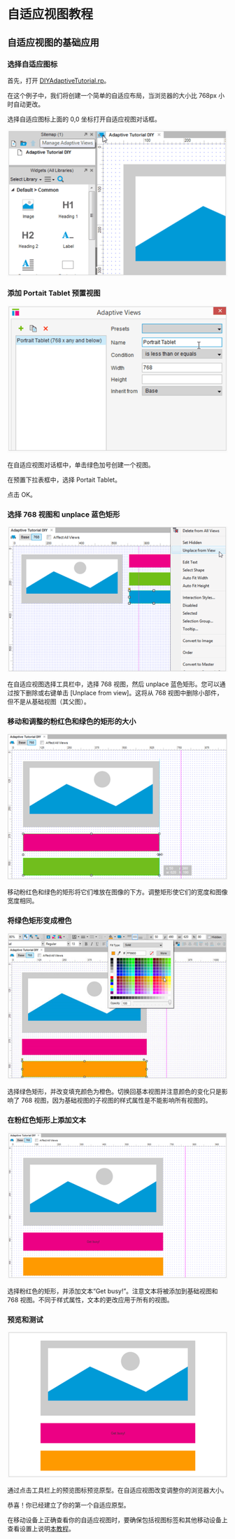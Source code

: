 # 自适应视图教程

## 自适应视图的基础应用
  
### 选择自适应图标

首先，打开 [DIYAdaptiveTutorial.rp](/downloads/DIYAxureAdaptiveTutorial.rp)。  

在这个例子中，我们将创建一个简单的自适应布局，当浏览器的大小比 768px 小时自动更改。  

选择自适应图标上面的 0,0 坐标打开自适应视图对话框。

![image](images/adaptivetutorial1.png)

### 添加 Portait Tablet 预置视图

![image](images/adaptivetutorial2.png)

在自适应视图对话框中，单击绿色加号创建一个视图。

在预置下拉表框中，选择 Portait Tablet。

点击 OK。

### 选择 768 视图和 unplace 蓝色矩形

![image](images/adaptivetutorial3.png)

在自适应视图选择工具栏中，选择 768 视图，然后 unplace 蓝色矩形。您可以通过按下删除或右键单击 [Unplace from view]。这将从 768 视图中删除小部件，但不是从基础视图（其父图）。

### 移动和调整的粉红色和绿色的矩形的大小

![image](images/adaptivetutorial4.png)

移动粉红色和绿色的矩形将它们堆放在图像的下方。调整矩形使它们的宽度和图像宽度相同。

### 将绿色矩形变成橙色

![image](images/adaptivetutorial5.png)

选择绿色矩形，并改变填充颜色为橙色。切换回基本视图并注意颜色的变化只是影响了 768 视图，因为基础视图的子视图的样式属性是不能影响所有视图的。

### 在粉红色矩形上添加文本

![image](images/adaptivetutorial6.png)

选择粉红色的矩形，并添加文本“Get busy!”。注意文本将被添加到基础视图和 768 视图。不同于样式属性，文本的更改应用于所有的视图。

### 预览和测试

![image](images/adaptivetutorial7.png)

通过点击工具栏上的预览图标预览原型。在自适应视图改变调整你的浏览器大小。

恭喜！你已经建立了你的第一个自适应原型。

在移动设备上正确查看你的自适应视图时，要确保包括视图标签和其他移动设备上查看设置上说明[本教程]( http://www.axure.com/learn/adaptive/tutorial)。

